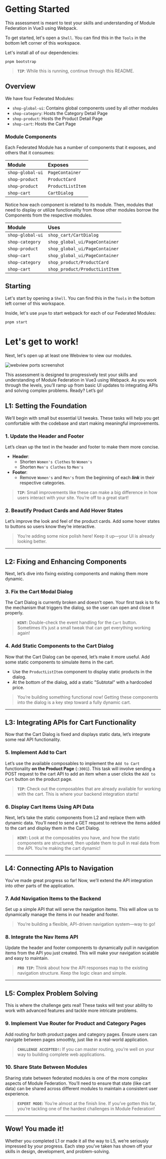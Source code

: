
# Getting Started

This assessment is meant to test your skills and understanding of Module Federation in Vue3 using Webpack.

To get started, let's open a `Shell`. You can find this in the `Tools` in the bottom left corner of this workspace.

Let's install all of our dependencies:

```
pnpm bootstrap
```

> **`TIP`**: While this is running, continue through this README.


## Overview

We have four Federated Modules:
- `shop-global-ui`: Contains global components used by all other modules
- `shop-category`: Hosts the Category Detail Page
- `shop-product`: Hosts the Product Detail Page
- `shop-cart`: Hosts the Cart Page

### Module Components

Each Federated Module has a number of components that it exposes, and others that it consumes:

| Module           | Exposes           |
| :--------------- | :---------------- |
| `shop-global-ui` | `PageContainer`   |
| `shop-product`   | `ProductCard`     |
| `shop-product`   | `ProductListItem` |
| `shop-cart`      | `CartDialog`      |

Notice how each component is related to its module. Then, modules that need to display or utilize functionality from those other modules borrow the Components from the respective modules.

| Module           | Uses                             |
| :--------------- | :------------------------------- |
| `shop-global-ui` | `shop_cart/CartDialog`           |
| `shop-category`  | `shop_global_ui/PageContainer`   |
| `shop-product`   | `shop_global_ui/PageContainer`   |
| `shop-cart`      | `shop_global_ui/PageContainer`   |
| `shop-category`  | `shop_product/ProductCard`       |
| `shop-cart`      | `shop_product/ProductListItem`   |

## Starting

Let's start by opening a `Shell`. You can find this in the `Tools` in the bottom left corner of this workspace.

Inside, let's use `pnpm` to start webpack for each of our Federated Modules:

```
pnpm start
```

# Let's get to work!

Next, let's open up at least one Webview to view our modules.

![webview ports screenshot](docs/webview-ports-screenshot.png)


This assessment is designed to progressively test your skills and understanding of Module Federation in Vue3 using Webpack. As you work through the levels, you’ll ramp up from basic UI updates to integrating APIs and solving complex problems. Ready? Let’s go!

## L1: Setting the Foundation

We’ll begin with small but essential UI tweaks. These tasks will help you get comfortable with the codebase and start making meaningful improvements.

### 1. Update the Header and Footer

Let’s clean up the text in the header and footer to make them more concise.

- **Header**:
  - Shorten `Women's Clothes` to `Women's`
  - Shorten `Men's Clothes` to `Men's`
- **Footer**:
  - Remove `Women's` and `Men's` from the beginning of each **_link_** in their respective categories.

> **`TIP`:** Small improvements like these can make a big difference in how users interact with your site. You’re off to a great start!

### 2. Beautify Product Cards and Add Hover States

Let’s improve the look and feel of the product cards. Add some hover states to buttons so users know they’re interactive.

> You’re adding some nice polish here! Keep it up—your UI is already looking better.

---

## L2: Fixing and Enhancing Components

Next, let’s dive into fixing existing components and making them more dynamic.

### 3. Fix the Cart Modal Dialog

The Cart Dialog is currently broken and doesn’t open. Your first task is to fix the mechanism that triggers the dialog, so the user can open and close it properly.

> **`HINT`:** Double-check the event handling for the `Cart` button. Sometimes it’s just a small tweak that can get everything working again!

### 4. Add Static Components to the Cart Dialog

Now that the Cart Dialog can be opened, let’s make it more useful. Add some static components to simulate items in the cart.

- Use the `ProductListItem` component to display static products in the dialog.
- At the bottom of the dialog, add a static "Subtotal" with a hardcoded price.

> You’re building something functional now! Getting these components into the dialog is a key step toward a fully dynamic cart.

---

## L3: Integrating APIs for Cart Functionality

Now that the Cart Dialog is fixed and displays static data, let’s integrate some real API functionality.

### 5. Implement Add to Cart

Let’s use the available composables to implement the `Add to Cart` functionality **on the Product Page** (`:3001`). This task will involve sending a POST request to the cart API to add an item when a user clicks the `Add to Cart` button on the product page.

> **`TIP`:** Check out the composables that are already available for working with the cart. This is where your backend integration starts!

### 6. Display Cart Items Using API Data

Next, let’s take the static components from L2 and replace them with dynamic data. You’ll need to send a GET request to retrieve the items added to the cart and display them in the Cart Dialog.

> **`HINT`:** Look at the composables you have, and how the static components are structured, then update them to pull in real data from the API. You’re making the cart dynamic!

---

## L4: Connecting APIs to Navigation

You’ve made great progress so far! Now, we’ll extend the API integration into other parts of the application.

### 7. Add Navigation Items to the Backend

Set up a simple API that will serve the navigation items. This will allow us to dynamically manage the items in our header and footer.

> You’re building a flexible, API-driven navigation system—way to go!

### 8. Integrate the Nav Items API

Update the header and footer components to dynamically pull in navigation items from the API you just created. This will make your navigation scalable and easy to maintain.

> **`PRO TIP`:** Think about how the API responses map to the existing navigation structure. Keep the logic clean and simple.

---

## L5: Complex Problem Solving

This is where the challenge gets real! These tasks will test your ability to work with advanced features and tackle more intricate problems.

### 9. Implement Vue Router for Product and Category Pages

Add routing for both product pages and category pages. Ensure users can navigate between pages smoothly, just like in a real-world application.

> **`CHALLENGE ACCEPTED!`:** If you can master routing, you’re well on your way to building complete web applications.

### 10. Share State Between Modules

Sharing state between federated modules is one of the more complex aspects of Module Federation. You’ll need to ensure that state (like cart data) can be shared across different modules to maintain a consistent user experience.

> **`EXPERT MODE`:** You’re almost at the finish line. If you’ve gotten this far, you’re tackling one of the hardest challenges in Module Federation!

---

## Wow! You made it!

Whether you completed L1 or made it all the way to L5, we’re seriously impressed by your progress. Each step you’ve taken has shown off your skills in design, development, and problem-solving.






<!-- - L1: Update Header and Footer text to be more consistent
- L1: Beautify Product Cards, Add Hover States to Buttons
- L2: Fix Cart Modal Dialog
- L2: Add Static Components to Cart Dialog
- L3: Implement Add to Cart on Product Page
- L3: Integrate Cart Dialog with Cart Store
- L4: Add Navigation Items to backend
- L4: Integrate Nav Items API into Header and Footer
- L5: Complex Problem Solving
  - Vue Router
    - Product Pages
    - Category Pages
  - Sharing State Between Modules



## 1. Update the Header

The first step is to update our [Header](shop-global-ui/src/components/header.vue) component. It's a bit crowded right now. We have two navigation items that are a little too verbose:
- `Women's Clothes`: Too specific, and too long. Let's shorten it to just `Women's`
- `Men's Clothes`: The same is true with this category. This one we'll just called `Men's`

## 2. Update the Footer

Next, let's clean up some redundancy in our [Footer](shop-global-ui/src/components/footer.vue) component.
- Remove `Women's` from the beginning of each **_link_** in the Women's category.
- Remove `Men's` from the beginning of each **_link_** in the Men's category.

## 3. Update the CartDialog

In the Webview, you'll notice two buttons displayed in the page header: `Cart` and `Sign-in`.

The `[Cart]` button opens a dialog when you click on it, but seems a little empty.

The dialog that is displayed is the [shop_cart/CartDialog](shop-cart/src/components/cart-dialog.vue) component.

Let's update this component to show some useful information:

1. Use the `shop_product/ProductListItem` to simulate some products in our cart.
	- **Hint:** _You can reference the [shop-cart](shop-cart/src/App.vue) page for how this component is being used there._
2. At the bottom of the dialog, let's show a static "Subtotal" with a hard-coded price.

## 4. Add a Checkout Button to our CartDialog

1. Add a `[Checkout]` button to the [shop_cart/CartDialog](shop-cart/src/components/shop-dialog.vue) component.
2. Configure the `[Checkout]` button to close the modal

## 5. Add a Checkout Button to our Cart Page

1. Add a `[Checkout]` button to the [shop-cart](shop-cart/src/App.vue) page.

# BONUS: ADVANCED: Checkout Page

As a bonus to show of your skills and familiarity with your new codebase, let's make things interesting! So far, you've utilized the assets available to you in order to modify an existing set of Federated Modules.

For the bonus, we'll want to:
1. Add a new `shop-checkout` module
2. Update the `[Checkout]` buttons to navigate to this module

## BONUS: 1. Create the module

In the shell, use `create-mf-app` to create a new module:

```
pnpx create-mf-app
```
Configure it like the following:
> ? **Pick the name of your app:** `shop-checkout`
> 
> ? **Project Type:** `Application`
> 
> ? **Port number:** `8084`
> 
> ? **Framework:** `vue3` _(Use arrow keys to scroll down)_
> 
> ? **Language:** `typescript`
> 
> ? **CSS:** `CSS`
> 
> ? **Bundler:** `Webpack`

Bootstrap your dependencies again:
```
pnpm bootstrap
```

## BONUS: 2. Configure The Module

Find the `Networking` tool in the bottom left of the workspace. Open it up and configure your new module using `+ New port`. Choose an External Port that hasn't been used yet, like `4200`.

![networking port config](docs/networking-port-config.png)

Next, let's update our [modfeds.js](./modfeds.js) file so that the other modules know about it!

```typescript
const replitHost = process.env.REPLIT_DEV_DOMAIN;

module.exports = {
	default: {
		/* ... */
		shop_checkout: { // This is our new module
			internalPort: 8084, // This is the port we configured in create-mf-app
			externalPort: 4200, // Note the port your just configured in Networking
			host: `${replitHost}:4200`, // Add it here too
		},
		/* ... */
	}
}
```

## BONUS: 3. Configure `shop-checkout`'s Webpack

Open up your new [webpack.config.js](shop-checkout/webpack.config.js).

At the top, `require` our `modfeds.js` file, so that you can reference other modules. We'll also tell Webpack to make it available to us in the browser using the `DefinePlugin`:

```diff
+ const { DefinePlugin } = require("webpack");
+ const modfeds = require("../modfeds.js").default;
  
  module.exports = (_, argv) => ({
    /* ... */
    plugins: [
      /* ... */
+     new DefinePlugin({
+       modfeds: JSON.stringify(modfeds),
+     }),
    ],
  });
```

We'll also need to update a couple other settings in our `webpack.config.js` to make it work properly with Replit:
```diff
  module.exports = (_, argv) => ({
    output: {
-     publicPath: `https://localhost:8084/`,
+     publicPath: `https://${modfeds.shop_product.host}/`,
    },

    resolve: {
      extensions: [".tsx", ".ts", ".vue", ".jsx", ".js", ".json"],
    },

    devServer: {
      /* ... */
+     allowedHosts: "all",
      /* ... */
```

## BONUS: 4. Configure `shop-checkout` to use shop-global-ui's PageContainer

Inside `shop-checkout`'s [webpack.config.js](shop-checkout/webpack.config.js), we'll need to configure it to use `shop-global-ui` so that we can leverage the `PageContainer` component on our page. We'll also configure it to use the `ProductListItem` component from `shop-product` in case you get to the _bonus bonus_ :)

```diff
  module.exports = (_, argv) => ({
    /* ... */
  
    plugins: [
      /* ... */
      new ModuleFederationPlugin({
        name: "shop_product",
        filename: "remoteEntry.js",
-       remotes: {},
+       remotes: {
+         shop_global_ui: `shop_global_ui@https://${modfeds.shop_global_ui.host}/remoteEntry.js`,
+         shop_product: `shop_product@https://${modfeds.shop_product.host}/remoteEntry.js`,
+       },
        /* ... */
      })
```

Now that it's configured, let's update [shop-checkout's App.vue](shop-checkout/src/App.vue) to use the PageContainer component!

First, we'll need to import it:

```typescript
import PageContainer from "shop_global_ui/PageContainer";
```

Now, replace the `<div class="container">` with the `<PageContainer>` component.


## BONUS: 6. Build out our Checkout Page

For our Checkout page, we'll want the following:
1. A list of the products we have in our cart (using the ProductListItem component)
2. Add a summary with the following:
    - Subtotal
    - Tax
    - Shipping
    - Total
4. A shipping address form with the following fields:
    - First Name
    - Last Name
    - Address 1
    - Address 2
    - City
    - State
    - Zip
5. Next, we'll add a Payment Info form with the following fields:
    - Name on Card
    - Card Number
    - Card Expiration
    - Card Security Code (CVV/CVC/CSC)

## Wow! You made it!

Honestly, not many people get this far. And that's OK! But you **_absolutely nailed it!_** We're excited to see what you put together!

# BONUS BONUS: Update `[Checkout]` buttons

We added some `[Checkout]` buttons across the site earlier. Now that we have a page to navigate to, let's update these buttons to go to the Checkout page!

See if you can find out how we're currently navigating to different pages throughout the app by looking at other pages and components. (Hint: Have you tried clicking on any of the Nav links? I wonder if they'd be a good reference!)

As a refresher, we added `[Checkout]` buttons to the following locations:
- CardDialog
- Cart Page

## Did you really get this far?

Alright, this is getting excessive. 

# BONUS BONUS BONUS: Add a Checkout Success Page

We don't have a true router implemented, and currently each of our modules only have one page associated with them. Think you can be the first to change that? If you're up for it, knock yourself out!

1. Implement `vue-router`
2. Add a Success Page to `shop-checkout`
3. Add a `Pay` or `Submit` button to the main Checkout page that navigates to your Success Page.

## Seriously? You finished that too?

It's OK, I don't have a life either. I wrote this in my free time. ![:sweat_smile:](docs/sweat_smile.png) -->